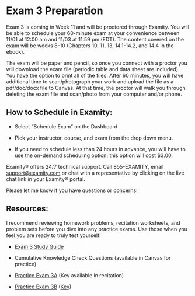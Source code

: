 # Exam 3 Preparation

Exam 3 is coming in Week 11 and will be proctored through Examity.  You will be able to schedule your 60-minute exam at your convenience between 11/01 at 12:00 am and 11/03 at 11:59 pm (EDT).  The content covered on the exam will be weeks 8-10 (Chapters 10, 11, 13, 14.1-14.2, and 14.4 in the ebook).     

The exam will be paper and pencil, so once you connect with a proctor you will download the exam file (periodic table and data sheet are included).  You have the option to print all of the files. After 60 minutes, you will have additional time to scan/photograph your work and upload the file as a pdf/doc/docx file to Canvas.  At that time, the proctor will walk you through deleting the exam file and scan/photo from your computer and/or phone.

## How to Schedule in Examity:

* Select “Schedule Exam” on the Dashboard

* Pick your instructor, course, and exam from the drop down menu.

* If you need to schedule less than 24 hours in advance, you will have to use the on-demand scheduling option; this option will cost $3.00.


Examity® offers 24/7 technical support.   Call 855-EXAMITY, email support@examity.com or chat with a representative by clicking on the live chat link in your Examity® portal.

Please let me know if you have questions or concerns!


## Resources:
I recommend reviewing homework problems, recitation worksheets, and problem sets before you dive into any practice exams.  Use those when you feel you are ready to truly test yourself!

* [Exam 3 Study Guide](https://media.ed.science.psu.edu/sites/media/ed/files/documents/exam_3_study_guide_f17wc.pdf)

* Cumulative Knowledge Check Questions (available in Canvas for practice)

* [Practice Exam 3A](https://media.ed.science.psu.edu/sites/media/ed/files/documents/chem_110_practice_exam_3awc.pdf) (Key available in recitation)

* [Practice Exam 3B](https://media.ed.science.psu.edu/sites/media/ed/files/documents/chem_110_practice_exam_3b_wc.pdf) ([Key](https://media.ed.science.psu.edu/sites/media/ed/files/documents/chem_110_practice_exam_3b_wc_key.pdf))